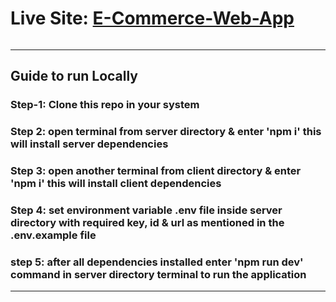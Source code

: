 # Live Site: <a href="https://fantastic-fez-deer.cyclic.app/">E-Commerce-Web-App</a>

![]()

<hr>

## Guide to run Locally

### Step-1: Clone this repo in your system

### Step 2: open terminal from server directory & enter 'npm i' this will install server dependencies

### Step 3: open another terminal from client directory & enter 'npm i' this will install client dependencies

### Step 4: set environment variable .env file inside server directory with required key, id & url as mentioned in the .env.example file

### step 5: after all dependencies installed enter 'npm run dev' command in server directory terminal to run the application

<hr>
